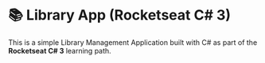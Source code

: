 ﻿# 📚 Library App (Rocketseat C# 3)

This is a simple Library Management Application built with C# as part of the **Rocketseat C# 3** learning path.